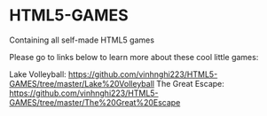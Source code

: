 HTML5-GAMES
===========

Containing all self-made HTML5 games

Please go to links below to learn more about these cool little games:

Lake Volleyball: https://github.com/vinhnghi223/HTML5-GAMES/tree/master/Lake%20Volleyball
The Great Escape:  https://github.com/vinhnghi223/HTML5-GAMES/tree/master/The%20Great%20Escape
